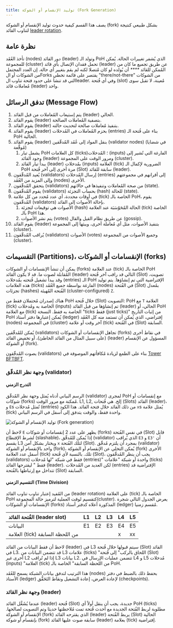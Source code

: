 ```yaml
---
title: توليد الإنقسام أو الشوكة (Fork Generation)
---
```


يصف هذا القسم كيفية حدوث توليد الإنقسام أو الشوكة (fork) بشكل طبيعي كنتيجة لتناوب القائد [leader rotation](leader-rotation.md).

## نظرة عامة

تأخذ العُقَد (nodes) دور القائد (leader) وتولد الـ PoH الذي يُشفر تغييرات الحالة. يُمكن للمجموعة (cluster) تحمل فقدان الإتصال بأي قائد (leader) عن طريق تجميع ما كان من المُمكن للقائد _****_ أن يُولده لو كان مُتصلا لكنه لم يقم بتغيير أي حالة. إن العدد المحتمل من الشوكات أو الForks يقتصر على قائمة تخطي "there/not-there" من الشوكات التي قد تنشأ على حدود فتحة تناوب الleader. وفي أي فُتحة (slot) مُعينة، لا تقبل سوى مُعاملات قائد (leader) واحد.

## تدفق الرسائل (Message Flow)

1. يتم إستيعاب المُعاملات من قبل القائد (leader) الحالي.
2. يقوم القائد (leader) بتصفية المُعاملات الصالحة.
3. يقوم القائد (leader) بتنفيذ مُعاملات صالحة لتحديث حالته.
4. يقوم القائد (leader) بحزم المُعاملات في المُدخلات (entries) بناء على فُتحة الـ PoH الحالية.
5. يقوم القائد (leader) بنقل المواد إلى عُقَد المُدقّقين (validator nodes) \(في شضايا مُوقَّعة\)
   1. يشمل تيار PoH كل العلامات (ticks)؛ المُدخلات (inputs) الفارغة التي تُشير إلى وجود القائد (leader) ومرور الوقت على المجموعة (cluster).
   2. يبدأ تيار القائد (leader) بمُدخلات (inputs) العلامة (tick) الضرورية لإكمال الـ PoH مرة أخرى إلى آخر فُتحة (Slot) سابقة للقائد (leader).
6. يُعيد المُدقّقون (validators) إرسال المُدخلات (entries) إلى أقرانهم في مجموعتهم وإلى المزيد من العُقَد (nodes) الأخرى.
7. يتحقق المُدقّقون (validators) من صحة المُعاملات وتنفيذها في حالاتهم (state).
8. يقوم المُدقّقون (validators) بحساب التجزئة (hash) للحالة (state).
9. في أوقات محددة، أي عدد مُحدد من كل علامة (tick) الخاصة بالـ PoH، يقوم المُدقّقون (validators) بإحالة الأصوات إلى القائد.
   1. الأصوات هي توقيعات لتجزئة (hash) الحالة المُحَوْسَبَة عند العلامة (tick) الخاصة بالـ PoH هذا.
   2. يتم نشر الأصوات (votes) عن طريق نظام القيل والقال (gossip).
10. يقوم القائد (leader) بتنفيذ الأصوات، مثل أي مُعاملة أخرى، ويبثها إلى المجموعة (cluster).
11. يُراقب المُدقّقون (validators) الأصوات (votes) وجميع الأصوات من المجموعة (cluster).

## التقسيمات (Partitions)، الإنقسامات أو الشوكات (forks)

يمكن أن تنشأ الإنقسامات أو الشوكات (forks) عند العلامة (tick) الخاصة بالـ PoH المُقابلة لصوت ما. قد لا يكون القائد (leader) التالي قد راقب آخر فُتحة (Slot) تصويت، وقد يبدأ تشغيل فُتحته بمُدخلات (entries) الـ PoH الإفتراضية التي تم إنشاؤها. يتم توليد هذه العلامات (ticks) الفارغة بواسطة جميع العُقَد (nodes) في الفُتحة (Slot) بمُعدل تجزئات (hashes) الفُتحة المُهيئة (cluster-configured) `Z`.

هناك إصدران مُحتملان فقط من PoH خلال فُتحة (Slot) التصويت: PoH مع `T` العلامة (tick) الخاصة به ومُدخلات (inputs) تم إنشاؤها من قبل القائد (leader) الحالي، أو PoH مع العلامة (tick) الخاصة به فقط. النسخة "ticks فقط (just ticks)" من إثبات التاريخ PoH يُمكن إعتبارها دفتر أستاذ (ledger) إفتراضي، الذي يُمكن أن تستمد منه كل العُقَد (nodes) في المجموعة (cluster) آخر وقت أو علامة (tick) في الفُتحة (Slot) السابقة.

يُمكن للمُدقّقين (validators) تجاهل الإنقسامات أو الشوكات (forks) في نقاط أخرى \(على سبيل المثال من القائد الخاطئ\)، أو تخفيض القائد (leader) المسؤول عن الإنقسام أو الشوكة (fork).

يصوت المُدقّقون (validators) بناء على الطمع لزيادة مُكافأتهم الموصوفة في [Tower BFTBFT](../implemented-proposals/tower-bft.md).

### وجهة نظر المُدقّق (validator)

#### التدرج الزمني

الرسم البياني أدناه يُمثل وجهة نظر المُدقّق (validator) لمجرى PoH مع إنقسامات أو شوكات (forks) مُمكنة مع مرور الوقت. L1, L2, إلخ. هي فُتحات (Slots) القائد (leader)، و `E`s تُمثل مُدخلات (entries) من ذلك القائد خلال فتحة القائد. هذا الكود `x`s يُمثل علامة (tick) واحدة فقط، والوقت يتدفق إلى أسفل في الرسم البياني.

![توليد الإنقسام أو الشوكة (Fork generation)](/img/fork-generation.svg)

لاحظ أن `E` يظهر على عدد 2 إنقسامات أو شوكات (forks) في نفس الفُتحة (Slot) قابل لشرط الإقتطاع (slashable)، إذا يُمكن للمُدقّق (validator) الذي يُراقب `E3` و `E3'` أن يقسم L3 ويختار بشكل آمن `x` لتلك الفُتحة (Slot). بمجرد أن يلتزم مُدقّق (validator) واحد بالإنقسام أو الشوكة (fork)، يُمكن التخلي عن الإنقسام أو الشوكة (fork) الأخرى أسفل عدد العلامة (tick) تلك. بالنسبة لأي فُتحة (Slot)، يجب أن ينظر المُدقّقون (validators) فقط في شبكة "لها مُدخلات (entries)" واحدة أو شبكة "علامات (ticks) فقط " ليقترحها القائد (leader). لكن العديد من المُدخلات (entries) الإفتراضية قد تتداخل مع إرتباطها بالفُتحة (Slot) السابقة.

#### التقسيم الزمني (Time Division)

من المُفيد إعتبار تناوب تناوب القائد (leader rotation) على العلامة (tick) الخاصة بالـ PoH كتقسيم لوقت العملية لترميز حالة المجموعة(cluster). يعرض الجدول التالي شجرة الإنقسامات أو الشوكات (forks) المذكورة أعلاه كدفتر أستاذ (ledger) مُقسم زمنيا.

| الفُتحة القائد (leader slot)     | L1 | L2 | L3 | L4 | L5 |
|:-------------------------------- |:-- |:-- |:-- |:-- |:-- |
| البيانات                         | E1 | E2 | E3 | E4 | E5 |
| العلامة (tick) من اللحظة السابقة |    |    |    | x  | xx |

لاحظ أن فقط البيانات من القائد (leader) في L3 سيتم قبولها خلال فُتحة (Slot) القائد في L3. قد تتضمن البيانات من L3 علامات (ticks) "اللحاق بالركب" إلى فُتحة (Slot) أخرى غير L2 إذا لم تُراقب L3 بيانات L2. تتضمن عمليات الإرسال في L4 و L5 مُدخلات (inputs) "العلامة (tick) من اللحظة السابقة" الخاصة بالـ PoH.

هذا الترتيب لتدفق بيانات الشبكة يسمح للعُقَد (nodes) بحفظ ذلك بالضبط في دفتر الأستاذ (ledger) لإعادة العرض، إعادة التشغيل ونقاط التَحَقُّق (checkpoints).

### وجهة نظر القائد (leader)

عندما يُشَغَّل القائد (leader) فُتحة (Slot) جديدة، يجب أن ينقل أولاً أي PoH \(ticks\) مطلوبة لربط الفُتحة الجديدة مع أحدث فُتحة تمت مُلاحظتها حديثا وتم التصويت لصالحها. الإنقسام أو الشوكة (fork) الذي يقترحه القائد (leader) يربط الفُتحة (Slot) الحالية بإنقسام أو شوكة (fork) سابقة صوت عليها القائد (leader) بعلامة (tick) إفتراضية.
